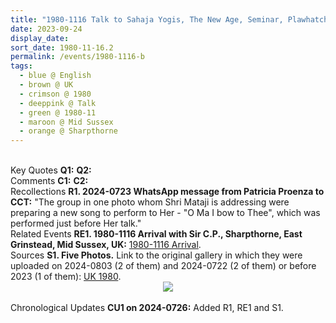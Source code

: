 ```yaml
---
title: "1980-1116 Talk to Sahaja Yogis, The New Age, Seminar, Plawhatch Hall, Plaw Hatch Lane, Sharpthorne (8 kms S of East Grinstead), Mid Sussex, UK"
date: 2023-09-24
display_date: 
sort_date: 1980-11-16.2
permalink: /events/1980-1116-b
tags:
  - blue @ English
  - brown @ UK
  - crimson @ 1980
  - deeppink @ Talk
  - green @ 1980-11
  - maroon @ Mid Sussex
  - orange @ Sharpthorne
---
```


<br>

<wave-list>
  <list-title color="DarkSeaGreen" width="55">Key Quotes</list-title>
  <list-item color="BlanchedAlmond" width="280"><b>Q1:</b> <i></i></list-item>
  <list-item color="Lavender" width="280"><b>Q2:</b> <i></i></list-item>
</wave-list>

<br>

<wave-list>
  <list-title color="DarkSeaGreen" width="55">Comments</list-title>
  <list-item color="BlanchedAlmond" width="280"><b>C1:</b> <i></i></list-item>
  <list-item color="Lavender" width="280"><b>C2:</b> <i></i></list-item>
</wave-list>

<br>

<wave-list>
  <list-title color="DarkSeaGreen" width="65"> Recollections</list-title>
  <list-item color="BlanchedAlmond" width="280"><b>R1. 2024-0723 WhatsApp message from Patricia Proenza to CCT:</b> "The group in one photo whom Shri Mataji is addressing were preparing a new song to perform to Her - "O Ma I bow to Thee", which was performed just before Her talk."</list-item>
</wave-list>

<br>

<wave-list>
  <list-title color="DarkSeaGreen" width="75"> Related Events</list-title>
  <list-item color="BlanchedAlmond"  width="280"><b>RE1. 1980-1116 Arrival with Sir C.P., Sharpthorne, East Grinstead, Mid Sussex, UK:</b> <a href="https://seven-teams.github.io/events/1988-1116-a">1980-1116 Arrival</a>.</list-item>  
</wave-list>

<br>

<wave-list>
  <list-title color="DarkSeaGreen" width="40">Sources</list-title>
  <list-item color="BlanchedAlmond"  width="280"><b>S1. Five Photos.</b> Link to the original gallery in which they were uploaded on 2024-0803 (2 of them) and 2024-0722 (2 of them) or before 2023 (1 of them): <a href="https://eternalmoments.smugmug.com/Countries/UK/1980/">UK 1980</a>.</list-item>
</wave-list>

<div style="text-align: center"><img src="https://pub-bcc3cbe9b1e94ba1ac28915f7a3900fa.r2.dev/1980-1116_Talk_to_Sahaja_Yogis_The_New_Age_Seminar_Plawhatch_Hall_Plaw_Hatch_Lane_Sharpthorne_East_Grinstead_Mid_Sussex_UK_02_(Patricia_Proenza_Collection).jpg" /></div>

<br>

<wave-list>
  <list-title color="DarkSeaGreen" width="110">Chronological Updates</list-title>
  <list-item color="BlanchedAlmond"  width="280"><b>CU1 on 2024-0726:</b> Added R1, RE1 and S1.</list-item>
</wave-list>